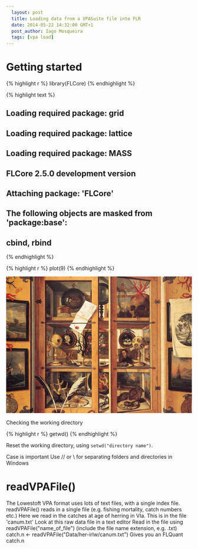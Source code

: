 ```yaml
---
  layout: post
  title: Loading data from a VPASuite file into FLR
  date: 2014-05-22 14:32:00 GMT+1
  post_author: Iago Mosqueira
  tags: [vpa load]
---
```



# Getting started


{% highlight r %}
library(FLCore)
{% endhighlight %}



{% highlight text %}
## Loading required package: grid
## Loading required package: lattice
## Loading required package: MASS
## FLCore 2.5.0 development version
## 
## 
## Attaching package: 'FLCore'
## 
## The following objects are masked from 'package:base':
## 
##     cbind, rbind
{% endhighlight %}



{% highlight r %}
plot(9)
{% endhighlight %}

![plot of chunk unnamed-chunk-2](2014-05-22-loading-data-vpa/figure/unnamed-chunk-2.png) 


Checking the working directory

{% highlight r %}
	getwd()
{% endhighlight %}

Reset the working directory, using `setwd("directory name")`. 

Case is important
Use // or \ for separating folders and directories in Windows 


# readVPAFile()
 The Lowestoft VPA format uses lots of text files, with a single index file.
 readVPAFile() reads in a single file (e.g. fishing mortality, catch numbers etc.)
 Here we read in the catches at age of herring in VIa. This is in the file 'canum.txt'
 Look at this raw data file in a text editor
 Read in the file using readVPAFile("name_of_file") (include the file name extension, e.g. .txt)
catch.n <- readVPAFile("Data/her-irlw/canum.txt")
 Gives you an FLQuant 
catch.n


